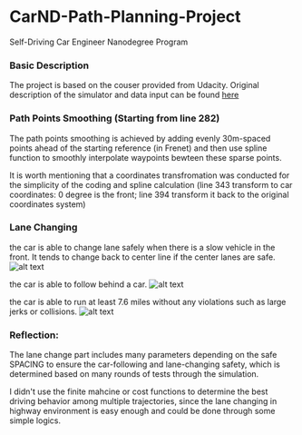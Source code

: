 # CarND-Path-Planning-Project
Self-Driving Car Engineer Nanodegree Program

[//]: # (Image References)

[image1]: ./readme_file/lane_change.gif "Lane Change"
[image2]: ./readme_file/following.gif "Following without Collision"
[image3]: ./readme_file/Goal.gif "Safe Distance Achieved"


### Basic Description
The project is based on the couser provided from Udacity. Original description of the simulator and data input can be found [here](https://github.com/udacity/CarND-Path-Planning-Project/blob/master/README.md)

### Path Points Smoothing (Starting from line 282)
The path points smoothing is achieved by adding evenly 30m-spaced points ahead of the starting reference (in Frenet) and then use spline function to smoothly interpolate waypoints bewteen these sparse points.

It is worth mentioning that a coordinates transfromation was conducted for the simplicity of the coding and spline calculation (line 343 transform to car coordinates: 0 degree is the front; line 394 transform it back to the original coordinates system)

### Lane Changing
the car is able to change lane safely when there is a slow vehicle in the front. It tends to change back to center line if the center lanes are safe.
![alt text][image1]

the car is able to follow behind a car.
![alt text][image2]

the car is able to run at least 7.6 miles without any violations such as large jerks or collisions.
![alt text][image3]
### Reflection: 
The lane change part includes many parameters depending on the safe SPACING to ensure the car-following and lane-changing safety, which is determined based on many rounds of tests through the simulation.

I didn't use the finite mahcine or cost functions to determine the best driving behavior among multiple trajectories, since the lane changing in highway environment is easy enough and could be done through some simple logics.

